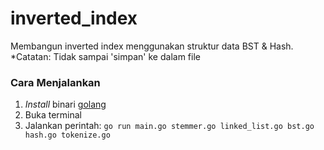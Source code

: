 # inverted_index
Membangun inverted index menggunakan struktur data BST &amp; Hash. *Catatan: Tidak sampai 'simpan' ke dalam file

### Cara Menjalankan
1. _Install_ binari [golang](https://golang.org)
2. Buka terminal
3. Jalankan perintah: ```go run main.go stemmer.go linked_list.go bst.go hash.go tokenize.go```

